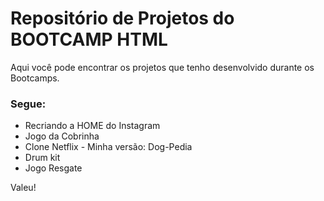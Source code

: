 # Repositório de Projetos do BOOTCAMP HTML

Aqui você pode encontrar os projetos que tenho desenvolvido durante os Bootcamps.

### Segue:

- Recriando a HOME do Instagram
- Jogo da Cobrinha
- Clone Netflix - Minha versão: Dog-Pedia
- Drum kit
- Jogo Resgate



Valeu!
